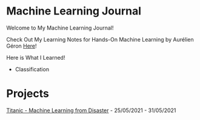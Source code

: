 # Machine Learning Journal
Welcome to My Machine Learning Journal!

Check Out My Learning Notes for Hands-On Machine Learning by Aurélien Géron [Here](https://github.com/lucaslokchan/ml-journal/tree/master/Learning%20Notes)!

Here is What I Learned!
* Classification

# Projects
[Titanic - Machine Learning from Disaster](Projects/Titanic/Titanic_Machine_Learning_from_Disaster.ipynb) - 25/05/2021 - 31/05/2021

